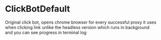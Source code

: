 # ClickBotDefault
Original click bot, opens chrome browser for every successful proxy it uses when clicking link unlike the headless version
which runs in background and you can see progress in terminal log
